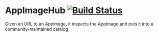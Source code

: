 # AppImageHub [![Build Status](https://travis-ci.org/AppImage/AppImageHub.svg?branch=master)](https://travis-ci.org/AppImage/AppImageHub)

Given an URL to an AppImage, it inspects the AppImage and puts it into a community-maintained catalog
